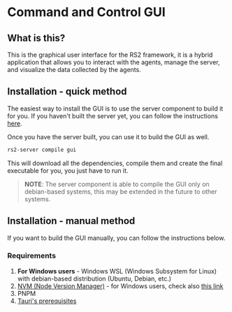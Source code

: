 # Command and Control GUI

## What is this?

This is the graphical user interface for the RS2 framework, it is a hybrid application that allows you to interact with
the agents, manage the server, and visualize the data collected by the agents.

## Installation - quick method

The easiest way to install the GUI is to use the server component to build it for you.
If you haven't built the server yet, you can follow the instructions [here](../README.md#server-installation).

Once you have the server built, you can use it to build the GUI as well.

```bash
rs2-server compile gui
```

This will download all the dependencies, compile them and create the final executable for you, you just have to run it.

> **NOTE**:
> The server component is able to compile the GUI only on debian-based systems, this may be extended in the future to
> other systems.

## Installation - manual method

If you want to build the GUI manually, you can follow the instructions below.

### Requirements

1) **For Windows users** - Windows WSL (Windows Subsystem for Linux) with debian-based distribution (Ubuntu, Debian,
   etc.)
2) [NVM (Node Version Manager)](https://github.com/nvm-sh/nvm?tab=readme-ov-file#installing-and-updating) - for Windows
   users, check also [this link](https://github.com/nvm-sh/nvm?tab=readme-ov-file#important-notes)
3) PNPM
4) [Tauri's prerequisites](https://tauri.app/v1/guides/getting-started/prerequisites)